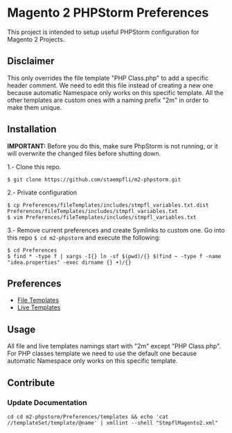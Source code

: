 # Magento 2 PHPStorm Preferences

This project is intended to setup useful PHPStorm configuration for Magento 2 Projects.

## Disclaimer

This only overrides the file template "PHP Class.php" to add a specific header comment. 
We need to edit this file instead of creating a new one because automatic Namespace only works on this specific template.
All the other templates are custom ones with a naming prefix "2m" in order to make them unique.

## Installation

**IMPORTANT:** Before you do this, make sure PhpStorm is not running, or it will overwrite the changed files before shutting down.

1.- Clone this repo.

```
$ git clone https://github.com/staempfli/m2-phpstorm.git
```

2.- Private configuration

```
$ cp Preferences/fileTemplates/includes/stmpfl_variables.txt.dist Preferences/fileTemplates/includes/stmpfl_variables.txt
$ vim Preferences/fileTemplates/includes/stmpfl_variables.txt
```

3.- Remove current preferences and create Symlinks to custom one. Go into this repo `$ cd m2-phpstorm` and execute the following: 

```
$ cd Preferences
$ find * -type f | xargs -I{} ln -sf $(pwd)/{} $(find ~ -type f -name "idea.properties" -exec dirname {} +)/{}
```



## Preferences

* [File Templates](docs/fileTemplates.md)
* [Live Templates](docs/liveTemplates.md)

## Usage

All file and live templates namings start with "2m" except "PHP Class.php". 
For PHP classes template we need to use the default one because automatic Namespace only works on this specific template.

## Contribute

### Update Documentation

`cd cd m2-phpstorm/Preferences/templates && echo 'cat //templateSet/template/@name' | xmllint --shell "StmpflMagento2.xml"`
